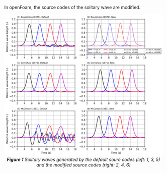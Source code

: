 In openFoam, the source codes of the solitary wave are modified.




<div align="center">

![A cute cat](resultsDefaultPackage.png)
<br>
<em>**Figure 1** Solitary waves generated by the default soure codes (left: 1, 3, 5) and the modified source codes (right: 2, 4, 6)</em>

</div>

